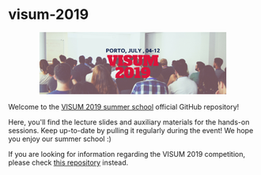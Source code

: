 # visum-2019
<p align="center">
  <img src='visum_2019.png', width="75%">
</p>

Welcome to the [VISUM 2019 summer school](http://visum.inesctec.pt) official GitHub repository!

Here, you'll find the lecture slides and auxiliary materials for the hands-on sessions. Keep up-to-date by pulling it regularly during the event! We hope you enjoy our summer school :)

If you are looking for information regarding the VISUM 2019 competition, please check [this repository](https://github.com/visum-summerschool/visum-competition2019) instead.
